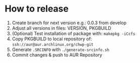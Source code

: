 # How to release

1. Create branch for next version e.g.: 0.0.3 from develop
2. Adjust all versions in files: VERSION, PKGBUILD
3. (Optional) Test installation of package with: `makepkg -iCcfs`
4. Copy PKGBUILD to local repository of:  `ssh://aur@aur.archlinux.org/chwp-git`
5. Generate `.SRCINFO` with `./generate-srcinfo.sh`
6. Commit changes & push to AUR Repository